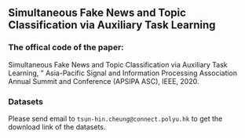 ## Simultaneous Fake News and Topic Classification via Auxiliary Task Learning

### The offical code of the paper:

Simultaneous Fake News and Topic Classification via Auxiliary Task Learning, ” Asia-Pacific Signal and Information Processing Association Annual Summit and Conference (APSIPA ASC), IEEE, 2020.

### Datasets

Please send email to `tsun-hin.cheung@connect.polyu.hk` to get the download link of the datasets.
